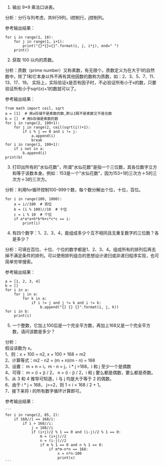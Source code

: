 
1. 输出 9*9 乘法口诀表。

分析：分行与列考虑，共9行9列，i控制行，j控制列。 

参考输出结果：

```
for i in range(1, 10):
    for j in range(1, i+1):
        print("{}*{}={}".format(i, j, i*j), end=" ")
    print()
```

2. 获取 100 以内的质数。

分析：质数（prime number）又称素数，有无限个。质数定义为在大于1的自然数中，除了1和它本身以外不再有其他因数的数称为质数，如：2、3、5、7、11、13、17、19。
实际上，实际验证x是否有因子时，不必验证所有小于x的数，只要验证所有小于sqrt(x)+1的数就可以了。

参考输出结果：

```
from math import ceil, sqrt
a = [1]  # 用a存储不是素数的数,默认1既不是素数又不是合数
b = []  # 用b存储是素数的数
for i in range(2, 100+1):
    for j in range(2, ceil(sqrt(i))+1):
        if i % j == 0 and i != j:
            a.append(i)
            break
for i in range(1, 100+1):
    if i not in a:
        b.append(i)
print(b)
```

3. 打印出所有的"水仙花数"，所谓"水仙花数"是指一个三位数，其各位数字立方和等于该数本身。例如：153是一个"水仙花数"，因为153=1的三次方＋5的三次方＋3的三次方。  

分析：利用for循环控制100-999个数，每个数分解出个位，十位，百位。

```
for i in range(100, 1000):
    a = i//100  # 百位
    b = (i % 100)//10  # 十位
    c = i % 10  # 个位
    if a*a*a+b*b*b+c*c*c == i:
        print(i)
```
4. 有四个数字：1、2、3、4，能组成多少个互不相同且无重复数字的三位数？各是多少？  

分析：可填在百位、十位、个位的数字都是1、2、3、4。组成所有的排列后再去 掉不满足条件的排列。可以使用排列组合的思想设计递归或非递归程序实现，也可简单穷举搜索。  

参考输出结果：

```
a = [1, 2, 3, 4]
b = []
for i in a:
    for j in a:
        for k in a:
            if i != j and j != k and i != k:
                b.append("{} {} {}".format(i, j, k))
for i in b:
    print(i)
```

5. 一个整数，它加上100后是一个完全平方数，再加上168又是一个完全平方数，请问该数是多少？

分析：  
    假设该数为 x。  
    1、则：x + 100 = n2, x + 100 + 168 = m2  
    2、计算等式：m2 - n2 = (m + n)(m - n) = 168  
    3、设置： m + n = i，m - n = j，i * j =168，i 和 j 至少一个是偶数  
    4、可得： m = (i + j) / 2， n = (i - j) / 2，i 和 j 要么都是偶数，要么都是奇数。  
    5、从 3 和 4 推导可知道，i 与 j 均是大于等于 2 的偶数。  
    6、由于 i * j = 168， j>=2，则 1 < i < 168 / 2 + 1。  
    7、接下来将 i 的所有数字循环计算即可。

参考输出结果：

    ```
    for i in range(2, 85, 2):
        if 168//i == 168/i:
            if i > 168//i:
                j = 168//i
                if (i+j)/2 % 1 == 0 and (i-j)/2 % 1 == 0:
                    m = (i+j)//2
                    n = (i-j)//2
                    if m % 1 == 0 and n % 1 == 0:
                        if m*m-n*n == 168:
                            x = n*n-100
                            print(x)
    ```